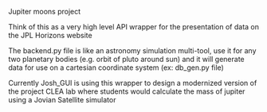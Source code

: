 Jupiter moons project

Think of this as a very high level API wrapper for the presentation of data on the JPL Horizons website

The backend.py file is like an astronomy simulation multi-tool, use it for any two planetary bodies (e.g. orbit of pluto around sun) and it will generate data for use on a cartesian coordinate system (ex: db_gen.py file)

Currently Josh_GUI is using this wrapper to design a modernized version of the project CLEA lab where students would calculate the mass of jupiter using a Jovian Satellite simulator

